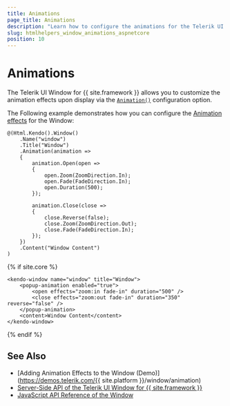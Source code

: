```yaml
---
title: Animations
page_title: Animations
description: "Learn how to configure the animations for the Telerik UI Window component for {{ site.framework }}."
slug: htmlhelpers_window_animations_aspnetcore
position: 10
---
```


# Animations

The Telerik UI Window for {{ site.framework }} allows you to customize the animation effects upon display via the [`Animation()`](/api/kendo.mvc.ui.fluent/windowbuilder#animationsystemboolean) configuration option.

The Following example demonstrates how you can configure the [Animation effects](/api/Kendo.Mvc.UI/EffectsBuilder) for the Window:

```HtmlHelper
@(Html.Kendo().Window()
    .Name("window")
    .Title("Window")
    .Animation(animation =>
    {
        animation.Open(open =>
        {
            open.Zoom(ZoomDirection.In);
            open.Fade(FadeDirection.In);
            open.Duration(500);
        });

        animation.Close(close =>
        {
            close.Reverse(false);
            close.Zoom(ZoomDirection.Out);   
            close.Fade(FadeDirection.In);
        });
    })
    .Content("Window Content")
)
```
{% if site.core %}
```TagHelper
<kendo-window name="window" title="Window">
    <popup-animation enabled="true">
        <open effects="zoom:in fade-in" duration="500" />
        <close effects="zoom:out fade-in" duration="350" reverse="false" />
    </popup-animation>
    <content>Window Content</content>
</kendo-window>
```
{% endif %}

## See Also

* [Adding Animation Effects to the Window (Demo)](https://demos.telerik.com/{{ site.platform }}/window/animation)
* [Server-Side API of the Telerik UI Window for {{ site.framework }}](/api/window)
* [JavaScript API Reference of the Window](/api/javascript/ui/window)
